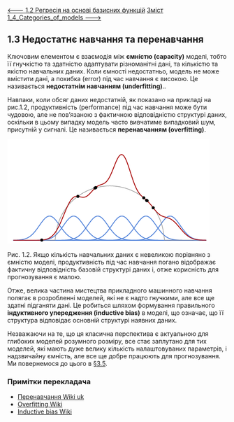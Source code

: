 [<---   1.2 Регресія на основі базисних функцій](1_2_Basis_function_regression.md)         [Зміст](README.md)          [1_4_Categories_of_models    --->](1_4_Categories_of_models.md) 

## 1.3 Недостатнє навчання та перенавчання

Ключовим елементом є взаємодія між **ємністю (capacity)** моделі, тобто її гнучкістю та здатністю адаптувати різноманітні дані, та кількістю та якістю навчальних даних. Коли ємності недостатньо, модель не може вмістити дані, а похибка (error) під час навчання є високою. Це називається **недостатнім навчанням (underfitting)**..

Навпаки, коли обсяг даних недостатній, як показано на прикладі на рис.1.2, продуктивність (performance) під час навчання може бути чудовою, але не пов’язаною з фактичною відповідністю структурі даних, оскільки в цьому випадку модель часто вивчатиме випадковий шум, присутній у сигналі. Це називається  **перенавчанням (overfitting)**.

![image-20230618112801298](media1/image-20230618112801298.png) 

Рис. 1.2. Якщо кількість навчальних даних є невеликою порівняно з ємністю моделі, продуктивність
під час навчання погано відображає фактичну відповідність базовій структурі даних і, отже корисність для прогнозування є малою.

Отже, велика частина мистецтва прикладного машинного навчання полягає в розробленні моделей, які не є надто гнучкими, але все ще здатні підганяти дані. Це робиться шляхом формування правильного **індуктивного упередження (inductive bias)** в моделі, що означає, що її структура відповідає основній структурі наявних даних.

Незважаючи на те, що ця класична перспектива є актуальною для глибоких моделей розумного розміру, все стає заплутано для тих моделей, які мають дуже велику кількість налаштовуваних параметрів, і надзвичайну ємність, але все ще добре працюють для прогнозування. Ми повернемося до цього в [§3.5](3_5_Training_protocols.md).

### Примітки перекладача

- [Перенавчання Wiki uk](https://uk.wikipedia.org/wiki/%D0%9F%D0%B5%D1%80%D0%B5%D0%BD%D0%B0%D0%B2%D1%87%D0%B0%D0%BD%D0%BD%D1%8F)
- [Overfitting Wiki](https://en.wikipedia.org/wiki/Overfitting)
- [Inductive bias Wiki](https://en.wikipedia.org/wiki/Inductive_bias)